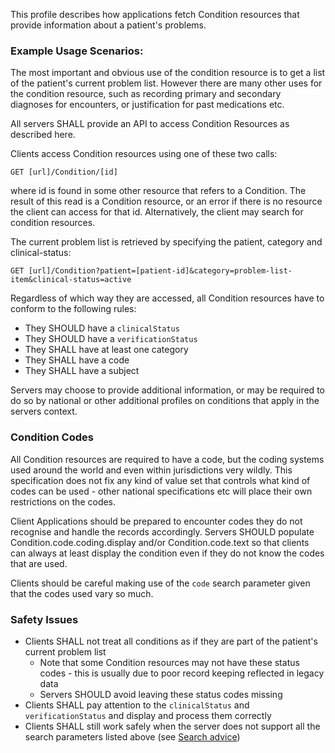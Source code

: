 This profile describes how applications fetch Condition resources that provide information about a patient's problems. 

### Example Usage Scenarios:

The most important and obvious use of the condition resource is to get a list of the patient's 
current problem list. However there are many other uses for the condition resource, such as 
recording primary and secondary diagnoses for encounters, or justification for past medications
etc. 

All servers SHALL provide an API to access Condition Resources as described here. 

Clients access Condition resources using one of these two calls:

```GET [url]/Condition/[id]```

where id is found in some other resource that refers to a Condition. The result of this read is 
a Condition resource, or an error if there is no resource the client can access for that id. 
Alternatively, the client may search for condition resources.

The current problem list is retrieved by specifying the patient, category and  clinical-status:

```GET [url]/Condition?patient=[patient-id]&category=problem-list-item&clinical-status=active```

Regardless of which way they are accessed, all Condition resources have to conform to the following rules:

* They SHOULD have a ```clinicalStatus```
* They SHOULD have a ```verificationStatus```
* They SHALL have at least one category
* They SHALL have a code 
* They SHALL have a subject

Servers may choose to provide additional information, or may be required to do so by national or other additional 
profiles on conditions that apply in the servers context. 

### Condition Codes

All Condition resources are required to have a code, but the coding systems used around the world 
and even within jurisdictions very wildly. This specification does not fix any kind of value set that 
controls what kind of codes can be used - other national specifications etc will place their own 
restrictions on the codes. 

Client Applications should be prepared to encounter codes they do not recognise and handle the records 
accordingly. Servers SHOULD populate Condition.code.coding.display and/or Condition.code.text so that 
clients can always at least display the condition even if they do not know the codes that are used.

Clients should be careful making use of the ```code``` search parameter given that the codes used
vary so much.

### Safety Issues

* Clients SHALL not treat all conditions as if they are part of the patient's current problem list
    * Note that some Condition resources may not have these status codes - this is usually due to poor record keeping reflected in legacy data
    * Servers SHOULD avoid leaving these status codes missing
* Clients SHALL pay attention to the ```clinicalStatus``` and ```verificationStatus``` and display and process them correctly
* Clients SHALL still work safely when the server does not support all the search parameters listed above (see [Search advice](safety.html))
